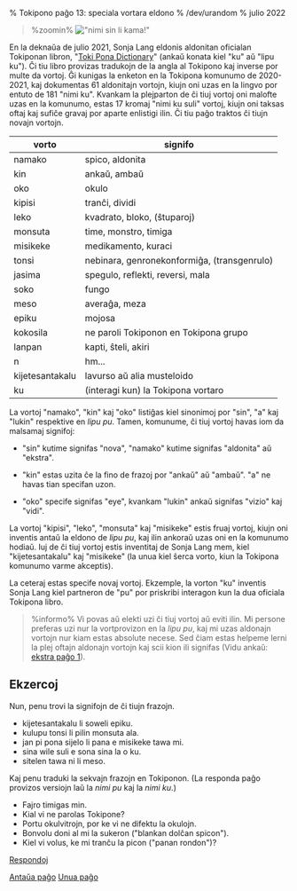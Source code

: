 % Tokipono paĝo 13: speciala vortara eldono
% /dev/urandom
% julio 2022

<!-- La titolo de ĉi tiu paĝo estas aludo al la serioj "Street Fighter" de Capcom
kaj specife al la ludo "Street Fighter II", kiu ricevis diversajn plibonigajn kaj 
ĝisdatigajn versiojn dum sia vivdaŭro. Specife, ĝi aludas la Sega Genesis / 
Mega Drive de SF2 Champion Edition kaj SF2
Hyper Fighting, "Street Fighter II: Special Champion Edition". Tradukistoj: vi
povas anstataŭigi tiun aludon per io alia laŭvole, sed ĝi devas taŭgi por ĉiuj spektantoj. -->

<style>
.zoomin {
	text-align: center;
}
.zoomin img {
	width: 320px;
	image-rendering:crisp-edges;
	image-rendering: pixelated;
};
</style>

> %zoomin%
> !["nimi sin li kama!"](/nimi_sin_li_kama.gif)
> 

En la deknaŭa de julio 2021, Sonja Lang eldonis aldonitan oficialan Tokiponan
libron, "[Toki Pona Dictionary](https://www.amazon.com/dp/0978292367)" (ankaŭ konata
kiel "ku" aŭ "lipu ku"). Ĉi tiu libro provizas tradukojn de la angla al Tokipono
kaj inverse por multe da vortoj. Ĝi kunigas la enketon en la Tokipona komunumo de 2020-2021, 
kaj dokumentas 61 aldonitajn vortojn, kiujn oni uzas en la lingvo por entuto de 181 "nimi ku". 
Kvankam la plejparton de ĉi tiuj vortoj oni malofte uzas en la komunumo, estas 17 kromaj 
"nimi ku suli" vortoj, kiujn oni taksas oftaj kaj sufiĉe gravaj por aparte enlistigi ilin. 
Ĉi tiu paĝo traktos ĉi tiujn novajn vortojn.

| vorto              | signifo                          |
|--------------------|----------------------------------|
| namako             | spico, aldonita                  |
| kin                | ankaŭ, ambaŭ                     |
| oko                | okulo                            |
| kipisi             | tranĉi, dividi                   |
| leko               | kvadrato, bloko, (ŝtuparoj)      |
| monsuta            | time, monstro, timiga            |
| misikeke           | medikamento, kuraci              |
| tonsi              | nebinara, genronekonformiĝa, (transgenrulo) |
| jasima             | spegulo, reflekti, reversi, mala |
| soko               | fungo                            |
| meso               | averaĝa, meza                 |
| epiku              | mojosa                           |
| kokosila           | ne paroli Tokiponon en Tokipona grupo |
| lanpan             | kapti, ŝteli, akiri              |
| n                  | hm...                  |
| kijetesantakalu    | lavurso aŭ alia musteloido       |
| ku                 | (interagi kun) la Tokipona vortaro |

La vortoj "namako", "kin" kaj "oko" listiĝas kiel sinonimoj por "sin", "a" kaj
"lukin" respektive en *lipu pu*. Tamen, komunume, ĉi tiuj vortoj havas
iom da malsamaj signifoj:

* "sin" kutime signifas "nova", "namako" kutime signifas "aldonita" aŭ "ekstra".

* "kin" estas uzita ĉe la fino de frazoj por "ankaŭ" aŭ "ambaŭ". "a" ne havas
  tian specifan uzon.

* "oko" specife signifas "eye", kvankam "lukin" ankaŭ signifas "vizio" kaj "vidi".

La vortoj "kipisi", "leko", "monsuta" kaj "misikeke" estis fruaj vortoj, kiujn 
oni inventis antaŭ la eldono de *lipu pu*, kaj ilin ankoraŭ uzas oni en la komunumo hodiaŭ.
Iuj de ĉi tiuj vortoj estis inventitaj de Sonja Lang mem, kiel
"kijetesantakalu" kaj "misikeke" (la unua kiel ŝerca vorto, kiun la Tokipona komunumo
varme akceptis).

La ceteraj estas specife novaj vortoj. Ekzemple, la vorton "ku" inventis 
Sonja Lang kiel partneron de "pu" por priskribi interagon kun
la dua oficiala Tokipona libro.

> %informo%
> Vi povas aŭ elekti uzi ĉi tiuj vortoj aŭ eviti ilin. Mi persone preferas uzi
> nur la vortprovizon en la *lipu pu*, kaj mi uzas aldonajn vortojn
> nur kiam estas absolute necese. Sed ĉiam estas helpeme lerni la plej oftajn
> aldonajn vortojn kaj scii kion ili signifas (Vidu ankaŭ: [ekstra paĝo
> 1](x1.html)).

## Ekzercoj

Nun, penu trovi la signifojn de ĉi tiujn frazojn.

* kijetesantakalu li soweli epiku.
* kulupu tonsi li pilin monsuta ala.
* jan pi pona sijelo li pana e misikeke tawa mi.
* sina wile suli e sona sina la o ku.
* sitelen tawa ni li meso.

Kaj penu traduki la sekvajn frazojn en Tokiponon. (La responda paĝo
provizos versiojn laŭ la *nimi pu* kaj la *nimi ku*.)

* Fajro timigas min.
* Kial vi ne parolas Tokipone?
* Portu okulvitrojn, por ke vi ne difektu la okulojn.
* Bonvolu doni al mi la sukeron ("blankan dolĉan spicon").
* Kiel vi volus, ke mi tranĉu la picon ("panan rondon")?

[Respondoj](eo_answers.html#p13)

[Antaŭa paĝo](eo_12.html) [Unua paĝo](eo_index.html)
